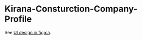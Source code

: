 # Kirana-Consturction-Company-Profile

See [UI design in figma](https://www.figma.com/proto/kYiG396NAqRIN2ePzJVg2M/Untitled?node-id=1%3A2&scaling=min-zoom).

